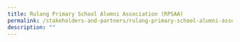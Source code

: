 ```yaml
---
title: Rulang Primary School Alumni Association (RPSAA)
permalink: /stakeholders-and-partners/rulang-primary-school-alumni-association-rpsaa
description: ""
---
```

